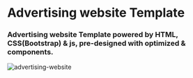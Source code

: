 # Advertising website Template

### Advertising website Template powered by HTML, CSS(Bootstrap) & js, pre-designed with optimized &  components.

![advertising-website](https://github.com/RezaHamidi0/Advertising_website/assets/103819181/f40ff884-e9d0-400f-8ec0-82013a675dfa)
